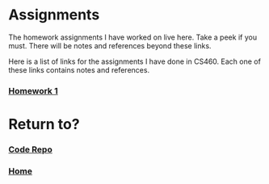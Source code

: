 # Assignments
The homework assignments I have worked on live here. Take a peek if you must. There will be notes and references beyond these links.

Here is a list of links for the assignments I have done in CS460. Each one of these links contains notes and references.

### [Homework 1](cls-cs460-hw1.md)

# Return to?
### [Code Repo](https://github.com/joshua-martinez95/joshua-martinez95.github.io) 
### [Home](../index.md)